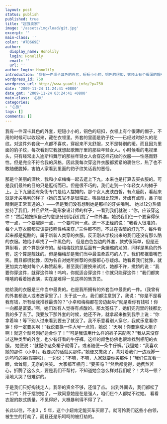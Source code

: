 ```yaml
---
layout: post
status: publish
published: true
title: "超强卖家"
image: '/assets/img/load/git.jpg'
excerpt: ''
main-class: ''
color: '#7D669E'
author:
  display_name: Honolily
  login: Honolily
  email: ''
  url: ''
author_login: Honolily
introduction: "我有一件深卡其色的外套，短短小小的，铜色的纽扣，衣领上有个很薄的帽子，不用的时候可以收起来，藏在衣领里。外套的里面是豹子纹&mdash;&mdash;已经过时好久的花纹。对这件外套我一点都不喜欢，穿起来不太舒服，又不是特别的暖。而且因为里面的豹子纹，每次看到它我就想起歌舞厅里的那些年轻女人。小时候看的电视里头，只有经常出入迪斯科舞厅的那些年轻女人会穿这样花纹的衣服&mdash;&mdash;性感而野性。但是完全不符合我的风格，因此我每次穿这件衣服都紧紧的裹住它，热了也不敢随便脱掉，害怕人家看到里面的豹子纹笑话我的恶俗。"
wordpress_id: 750
wordpress_url: http://www.yuanli.info/?p=750
date: '2009-11-24 11:24:41 +0800'
date_gmt: '2009-11-24 03:24:41 +0800'
main-class: '心旅'
categories:
- "心旅"
tags: []
comments: []
---
```

我有一件深卡其色的外套，短短小小的，铜色的纽扣，衣领上有个很薄的帽子，不用的时候可以收起来，藏在衣领里。外套的里面是豹子纹&mdash;&mdash;已经过时好久的花纹。对这件外套我一点都不喜欢，穿起来不太舒服，又不是特别的暖。而且因为里面的豹子纹，每次看到它我就想起歌舞厅里的那些年轻女人。小时候看的电视里头，只有经常出入迪斯科舞厅的那些年轻女人会穿这样花纹的衣服&mdash;&mdash;性感而野性。但是完全不符合我的风格，因此我每次穿这件衣服都紧紧的裹住它，热了也不敢随便脱掉，害怕人家看到里面的豹子纹笑话我的恶俗。

那是个美丽的深秋，我和小卓梅梅一起去逛上下九。本来也是打算去买衣服的。可是我们最终的目的只是逛街而已。但是很不巧的，我们走到一个年轻女人的摊子上。上下九里面有条街专门是给人摆摊的。那个女人皮肤白皙，有点瘦削，看起来就是牙尖嘴利的样子（她的五官不是很端正，嘴唇很比较薄，牙齿有点刨，鼻子眼睛倒是正常普通的。）&mdash;&mdash;但是我们没有想到她是那样的牙尖嘴利。 她以12分热情接待了我们，并且俨然一副形象设计师的样子，一看到我们就说：&ldquo;你，应该穿这件！&rdquo;然后她按照自己的意思分别给我们找了一件外套。她说我们仨一个要穿得保守一点，一个要靓妹一点，一个要时尚一点。还一本正经的说：&ldquo;我看人很准的，每个人穿衣服都应该要按照性格来穿。&rdquo;三件都不同，不过在昏暗的灯光下，每件看起来都是挺酷的，属于新新人类穿的衣服。反正刚从学校出来的我们还没有那么酷的衣服。她给小卓找了一件黑色的， 但是白色包边的外套，款式很简单，但是还算耐看，这个算是保守的。给梅梅找的是后面有一条蜷缩的龙的，同样是黑色的外套，这个算是靓妹的。但是梅梅却是我们当中最温柔乖巧的人了。我们都抿着嘴巴笑。而且都很犹豫，因为各自对她所推荐的衣服都心存疑虑。她看着我们犹豫，就更加卖力地对每个人称赞起来，甚至我们要换来试试，她都不许，撒娇的说：&ldquo;我要你穿这件，就穿这件嘛！呜呜，你就适合穿这件！你就只能穿这件！&rdquo;我们都笑嘻嘻的看着她表演，实在是难得一见这样的售货员。

她给我的衣服是三件当中最贵的。也是我所拥有的外套当中最贵的一件。（我曾有的外套都送人或者放家里了。）关于这一点，我们都注意到了，我说：&ldquo;你是不是看我有钱，所有给我推荐最贵的？&rdquo;小卓和梅梅都在旁边起哄:&ldquo;就是看你有钱啦！你一向都是富婆。&rdquo;啊，她们准有人觉得有点酸的。那太冤枉了，她们兜兜里的钱都比我的多了去了。我要放下那外套的时候，她还不许，就拿起来推到我手上说：&ldquo;你拿着嘛！等下别人过来看到要去了就没了。我不乐意看别人穿它，我就乐意看你穿！你一定要买啊！&rdquo;我说要换一件大号一点的，她说：&ldquo;天啊！你要穿成大袍子啊！就这个型号刚好适合你了！&rdquo;&ldquo;可是我该用什么样的裤子来配呢？&rdquo;我从来没穿过这种类型的外套，也少有好看的牛仔裤。这样的颜色仿佛也很难找到相配的衣服。 她便说：&ldquo;就配你这条裙子就得了。或者随便一条牛仔裤。&rdquo;我逗她：&ldquo;我喜欢她的那件（小卓）。我要买的话就买那件。&rdquo;她便又撒泼了，背对着我们一边跺脚一边呜呜的哭(假哭啦），一边说：&ldquo;不嘛，不嘛，人家就要你买那件！&rdquo;我们仨互看一眼，耸耸肩，无奈的笑笑。 大家都互相问：&ldquo;要买吗？&rdquo;然后都觉得，她费煞苦心，折腾了这么久，要是我们不帮衬，不知道她会怎么样对我们呢？！大骂一顿？滚地大哭？很难讲的。

于是我们只好掏钱走人。我带的资金不够，还借了点。 出到外面去，我们都松了一口气：终于摆脱她了。一致同意她是在是强人，咱们仨个人都拗不过她。 看看衣服的款式质量，不见得好，大概暴利得不得了了。

长此以往，不出3 ，5 年，这个小妞肯定能买车买房了。就可怜我们这些小白领，被生生的打劫了。而且还是乐呵呵的被打劫的。

